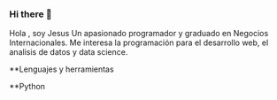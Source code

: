 ### Hi there 👋 
Hola , soy Jesus
Un apasionado programador y graduado en Negocios Internacionales.
Me interesa la programación para el desarrollo web, el analisis de datos y data science.

**Lenguajes y herramientas

**Python

<!--
**jesusjosee/jesusjosee** is a ✨ _special_ ✨ repository because its `README.md` (this file) appears on your GitHub profile.

Here are some ideas to get you started:

- 🔭 I’m currently working on ...
- 🌱 I’m currently learning ...
- 👯 I’m looking to collaborate on ...
- 🤔 I’m looking for help with ...
- 💬 Ask me about ...
- 📫 How to reach me: ...
- 😄 Pronouns: ...
- ⚡ Fun fact: ...
-->

